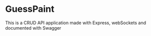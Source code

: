 # GuessPaint
This is a  CRUD API application made with Express, webSockets and documented with Swagger 
